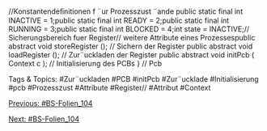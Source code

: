 //Konstantendeﬁnitionen f ¨ur Prozesszust ¨ande
public static final int INACTIVE = 1;public static final int READY = 2;public static final int RUNNING = 3;public static final int BLOCKED = 4;int state = INACTIVE;// Sicherungsbereich fuer Register// weitere Attribute eines Prozessespublic abstract void storeRegister (); // Sichern der Register
public abstract void loadRegister (); // Zur¨uckladen der Register
public abstract void initPcb ( Context c ); // Initialisierung des PCBs
} // Pcb

   Tags & Topics:
   #Zur¨uckladen
   #PCB
   #initPcb
   #Zur¨ucklade
   #Initialisierung
   #pcb
   #Prozesszust
   #Attribute
   #Register//
   #Attribut
   #Context

[Previous: #BS-Folien_104](BS-Folien_104.md)

[Next: #BS-Folien_104](BS-Folien_104.md)